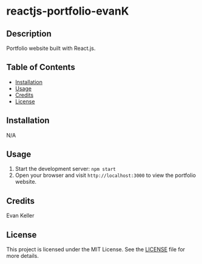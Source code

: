 # reactjs-portfolio-evanK

## Description

Portfolio website built with React.js.

## Table of Contents
- [Installation](#installation)
- [Usage](#usage)
- [Credits](#credits)
- [License](#license)



## Installation

N/A

## Usage

1. Start the development server: `npm start`
2. Open your browser and visit `http://localhost:3000` to view the portfolio website.

## Credits

Evan Keller

## License

This project is licensed under the MIT License. See the [LICENSE](LICENSE) file for more details.